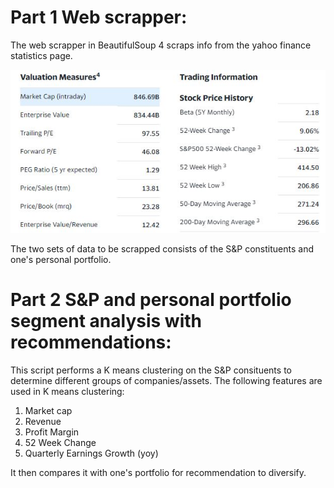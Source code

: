 # Part 1 Web scrapper:

<p>The web scrapper in BeautifulSoup 4 scraps info from the yahoo finance statistics page.</p>
<a href = "https://finance.yahoo.com/quote/TSLA/key-statistics?p=TSLA"><img src="sample.JPG"></a>
<p>The two sets of data to be scrapped consists of the S&P constituents and one's personal portfolio.</p>

# Part 2 S&P and personal portfolio segment analysis with recommendations:

This script performs a K means clustering on the S&P consituents to determine different groups of companies/assets. 
The following features are used in K means clustering:
1. Market cap
2. Revenue
3. Profit Margin
4. 52 Week Change
5. Quarterly Earnings Growth (yoy)

It then compares it with one's portfolio for recommendation to diversify.



